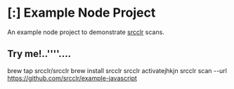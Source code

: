# [:] Example Node Project

An example node project to demonstrate [srcclr](https://www.srcclr.com) scans.

## Try me!..''''....


brew tap srcclr/srcclr
brew install srcclr
srcclr activatejhkjn
srcclr scan --url https://github.com/srcclr/example-javascript


